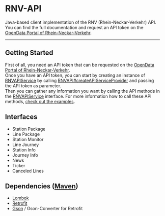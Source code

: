 # RNV-API
Java-based client implementation of the RNV (Rhein-Neckar-Verkehr) API.  
You can find the full documentation and request an API token on the [OpenData Portal of Rhein-Neckar-Verkehr](https://opendata.rnv-online.de/startinfo-api).

------

Getting Started
------
First of all, you need an API token that can be requested on the [OpenData Portal of Rhein-Neckar-Verkehr](https://opendata.rnv-online.de/startinfo-api).  
Once you have an API token, you can start by creating an instance of [RNVAPIService](https://github.com/Krymonota/RNV-API/blob/master/src/main/io/github/krymonota/rnvapi/RNVAPIService.java) by calling [RNVAPI#createAPIServiceProvider](https://github.com/Krymonota/RNV-API/blob/master/src/main/io/github/krymonota/rnvapi/RNVAPI.java#L16) and passing the API token as parameter.  
Then you can gather any information you want by calling the API methods in the [RNVAPIService](https://github.com/Krymonota/RNV-API/blob/master/src/main/io/github/krymonota/rnvapi/RNVAPIService.java) interface.
For more information how to call these API methods, [check out the examples](https://github.com/Krymonota/RNV-API/tree/master/src/examples/io/github/krymonota/rnvapi/examples).  


Interfaces
------
- Station Package
- Line Package
- Station Monitor
- Line Journey
- Station Info
- Journey Info
- News
- Ticker
- Canceled Lines


Dependencies ([Maven](https://maven.apache.org))
------
- [Lombok](https://projectlombok.org)
- [Retrofit](http://square.github.io/retrofit)
- [Gson](https://github.com/google/gson) / Gson-Converter for Retrofit
